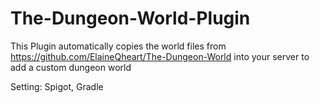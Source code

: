 # The-Dungeon-World-Plugin
This Plugin automatically copies the world files from https://github.com/ElaineQheart/The-Dungeon-World into your server to add a custom dungeon world

Setting: Spigot, Gradle
